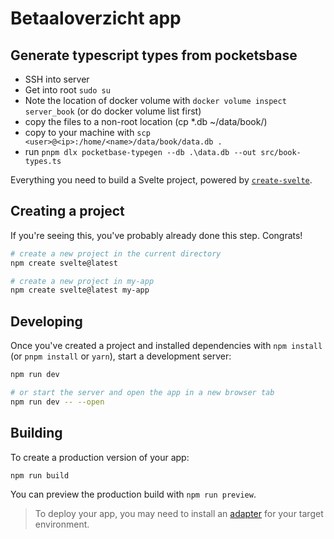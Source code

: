 # Betaaloverzicht app

## Generate typescript types from pocketsbase

- SSH into server
- Get into root `sudo su`
- Note the location of docker volume with `docker volume inspect server_book` (or do docker volume list first)
- copy the files to a non-root location (cp *.db ~/data/book/)
- copy to your machine with `scp <user>@<ip>:/home/<name>/data/book/data.db .`
- run `pnpm dlx pocketbase-typegen --db .\data.db --out src/book-types.ts`

Everything you need to build a Svelte project, powered by [`create-svelte`](https://github.com/sveltejs/kit/tree/master/packages/create-svelte).

## Creating a project

If you're seeing this, you've probably already done this step. Congrats!

```bash
# create a new project in the current directory
npm create svelte@latest

# create a new project in my-app
npm create svelte@latest my-app
```

## Developing

Once you've created a project and installed dependencies with `npm install` (or `pnpm install` or `yarn`), start a development server:

```bash
npm run dev

# or start the server and open the app in a new browser tab
npm run dev -- --open
```

## Building

To create a production version of your app:

```bash
npm run build
```

You can preview the production build with `npm run preview`.

> To deploy your app, you may need to install an [adapter](https://kit.svelte.dev/docs/adapters) for your target environment.
